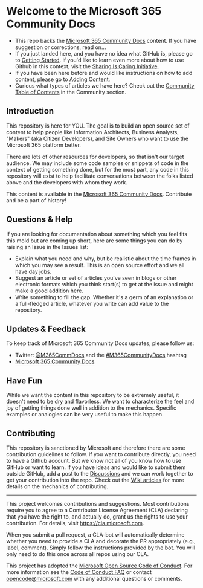 # Welcome to the Microsoft 365 Community Docs

* This repo backs the [Microsoft 365 Community Docs](https://docs.microsoft.com/microsoft-365/community/) content. If you have suggestion or corrections, read on...
* If you just landed here, and you have no idea what GitHub is, please go to [Getting Started](https://github.com/MicrosoftDocs/microsoft-365-community/wiki/Getting-Started). If you'd like to learn even more about how to use Github in this context, visit the [Sharing Is Caring Initiative](https://pnp.github.io/sharing-is-caring/).
* If you have been here before and would like instructions on how to add content, please go to [Adding Content](https://github.com/MicrosoftDocs/microsoft-365-community/wiki/Adding-Content).
* Curious what types of articles we have here? Check out the [Community Table of Contents](Community/TOC.md) in the Community section.

## Introduction

This repository is here for YOU. The goal is to build an open source set of content to help people like Information Architects, Business Analysts, "Makers" (aka Citizen Developers), and Site Owners who want to use the Microsoft 365 platform better.

There are lots of other resources for developers, so that isn't our target audience. We may include some code samples or snippets of code in the context of getting something done, but for the most part, any code in this repository will exist to help facilitate conversations between the folks listed above and the developers with whom they work.

This content is available in the [Microsoft 365 Community Docs](https://docs.microsoft.com/microsoft-365/community/). Contribute and be a part of history!

## Questions & Help

If you are looking for documentation about something which you feel fits this mold but are coming up short, here are some things you can do by raising an Issue in the Issues list:

* Explain what you need and why, but be realistic about the time frames in which you may see a result. This is an open source effort and we all have day jobs.
* Suggest an article or set of articles you've seen in blogs or other electronic formats which you think start(s) to get at the issue and might make a good addition here.
* Write something to fill the gap. Whether it's a germ of an explanation or a full-fledged article, whatever you write can add value to the repository.

## Updates & Feedback

To keep track of Microsoft 365 Community Docs updates, please follow us:

* Twitter: [@M365CommDocs](https://twitter.com/M365CommDocs) and the [#M365CommunityDocs](https://twitter.com/hashtag/M365CommunityDocs) hashtag
* [Microsoft 365 Community Docs](https://docs.microsoft.com/microsoft-365/community/)

## Have Fun

While we want the content in this repository to be extremely useful, it doesn't need to be dry and flavorless. We want to characterize the feel and joy of getting things done well in addition to the mechanics. Specific examples or analogies can be very useful to make this happen.

## Contributing

This repository is sanctioned by Microsoft and therefore there are some contribution guidelines to follow. If you want to contribute directly, you need to have a Github account. But we know not all of you know how to use GitHub or want to learn. If you have ideas and would like to submit them outside GitHub, add a post to the [Discussions](https://github.com/MicrosoftDocs/microsoft-365-community/discussions) and we can work together to get your contribution into the repo. Check out the [Wiki articles](https://github.com/MicrosoftDocs/microsoft-365-community/wiki) for more details on the mechanics of contributing.

---

This project welcomes contributions and suggestions. Most contributions require you to agree to a Contributor License Agreement (CLA) declaring that you have the right to, and actually do, grant us the rights to use your contribution. For details, visit https://cla.microsoft.com.

When you submit a pull request, a CLA-bot will automatically determine whether you need to provide a CLA and decorate the PR appropriately (e.g., label, comment). Simply follow the instructions provided by the bot. You will only need to do this once across all repos using our CLA.

This project has adopted the [Microsoft Open Source Code of Conduct](https://opensource.microsoft.com/codeofconduct/).
For more information see the [Code of Conduct FAQ](https://opensource.microsoft.com/codeofconduct/faq/) or
contact [opencode@microsoft.com](mailto:opencode@microsoft.com) with any additional questions or comments.
